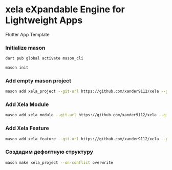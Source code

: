 # xela eXpandable Engine for Lightweight Apps

Flutter App Template

### Initialize mason

```bash
dart pub global activate mason_cli
```

```bash
mason init
```

### Add empty mason project

```bash
mason add xela_project --git-url https://github.com/xander9112/xela --git-path xela_project
```

### Add Xela Module

```bash
mason add xela_module --git-url https://github.com/xander9112/xela --git-path xela_module
```

### Add Xela Feature

```bash
mason add xela_feature --git-url https://github.com/xander9112/xela --git-path xela_feature
```

### Создадим дефолтную структуру

```bash
mason make xela_project --on-conflict overwrite
```
